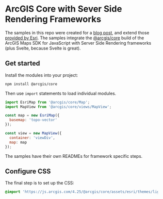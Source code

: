 # ArcGIS Core with Sever Side Rendering Frameworks

The samples in this repo were created for a [blog post](https://www.esri.com/arcgis-blog/products/js-api-arcgis/developers/ssr-esm/), and extend those [provided by Esri](https://github.com/Esri/jsapi-resources/tree/master/esm-samples). The samples integrate the [@arcgis/core](https://www.npmjs.com/package/@arcgis/core) build of the ArcGIS Maps SDK for JavaScript with Server Side Rendering frameworks (plus Svelte, because Svelte is great).

## Get started

Install the modules into your project:

```sh
npm install @arcgis/core
```

Then use `import` statements to load individual modules.

```js
import EsriMap from '@arcgis/core/Map';
import MapView from '@arcgis/core/views/MapView';

const map = new EsriMap({
  basemap: 'topo-vector'
});

const view = new MapView({
  container: 'viewDiv',
  map: map
});
```

The samples have their own READMEs for framework specific steps.

## Configure CSS

The final step is to set up the CSS:

```css
@import 'https://js.arcgis.com/4.25/@arcgis/core/assets/esri/themes/light/main.css';
```
